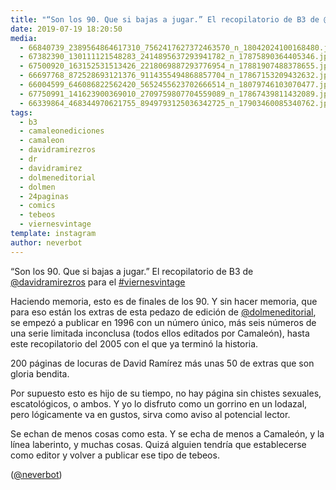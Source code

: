 ```yaml
---
title: "“Son los 90. Que si bajas a jugar.” El recopilatorio de B3 de @davidramirezros para el #viernesvintage"
date: 2019-07-19 18:20:50
media: 
  - 66840739_2389564864617310_7562417627372463570_n_18042024100168480.jpg
  - 67382390_130111121548283_2414895637293941782_n_17875890364405346.jpg
  - 67500920_163152531513426_2218069887293776954_n_17881907488378655.jpg
  - 66697768_872528693121376_9114355494868857704_n_17867153209432632.jpg
  - 66004599_646086822562420_5652455623702666514_n_18079746103070477.jpg
  - 67750991_141623900369010_2709759807704559089_n_17867439811432089.jpg
  - 66339864_468344970621755_8949793125036342725_n_17903460085340762.jpg
tags: 
  - b3
  - camaleonediciones
  - camaleon
  - davidramirezros
  - dr
  - davidramirez
  - dolmeneditorial
  - dolmen
  - 24paginas
  - comics
  - tebeos
  - viernesvintage
template: instagram
author: neverbot
---
```


“Son los 90. Que si bajas a jugar.” El recopilatorio de B3 de [@davidramirezros](https://instagram.com/davidramirezros) para el [#viernesvintage](/tags/viernesvintage)


Haciendo memoria, esto es de finales de los 90. Y sin hacer memoria, que para eso están los extras de esta pedazo de edición de [@dolmeneditorial](https://instagram.com/dolmeneditorial), se empezó a publicar en 1996 con un número único, más seis números de una serie limitada inconclusa (todos ellos editados por Camaleón), hasta este recopilatorio del 2005 con el que ya terminó la historia.


200 páginas de locuras de David Ramírez más unas 50 de extras que son gloria bendita.


Por supuesto esto es hijo de su tiempo, no hay página sin chistes sexuales, escatológicos, o ambos. Y yo lo disfruto como un gorrino en un lodazal, pero lógicamente va en gustos, sirva como aviso al potencial lector.


Se echan de menos cosas como esta. Y se echa de menos a Camaleón, y la línea laberinto, y muchas cosas. Quizá alguien tendría que establecerse como editor y volver a publicar ese tipo de tebeos.


([@neverbot](https://instagram.com/neverbot))
